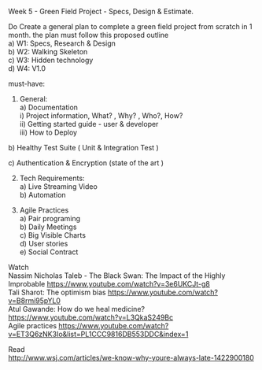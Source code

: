 Week 5 - Green Field Project -  Specs,  Design & Estimate.

Do
Create a general plan to complete a green field project from scratch in 1 month. the plan must follow this proposed outline   
a) W1: Specs,  Research & Design  
b) W2: Walking Skeleton  
c) W3: Hidden technology  
d) W4: V1.0   
  
must-have:  
1) General:  
  a) Documentation  
    i) Project information, What? , Why? , Who?, How?  
    ii) Getting started guide - user & developer  
    iii) How to Deploy  
  
  b) Healthy Test Suite ( Unit & Integration Test )   
  
  c) Authentication & Encryption  (state of the art )   

2) Tech Requirements:  
  a) Live Streaming Video  
  b) Automation  
  
3) Agile Practices  
  a) Pair programing  
  b) Daily Meetings  
  c) Big Visible Charts  
  d) User stories  
  e) Social Contract  
  
  
Watch  
Nassim Nicholas Taleb - The Black Swan: The Impact of the Highly Improbable https://www.youtube.com/watch?v=3e6UKCJt-g8   
Tali Sharot: The optimism bias https://www.youtube.com/watch?v=B8rmi95pYL0   
Atul Gawande: How do we heal medicine? https://www.youtube.com/watch?v=L3QkaS249Bc   
Agile practices https://www.youtube.com/watch?v=ET3Q6zNK3Io&list=PL1CCC9816DB553DDC&index=1   
  
Read  
http://www.wsj.com/articles/we-know-why-youre-always-late-1422900180   
